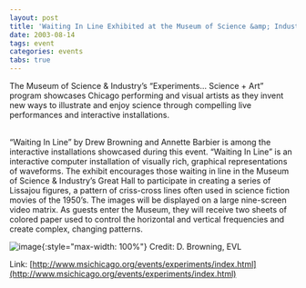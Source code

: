 ```yaml
---
layout: post
title: 'Waiting In Line Exhibited at the Museum of Science &amp; Industry'
date: 2003-08-14
tags: event
categories: events
tabs: true
---
```


The Museum of Science &amp; Industry&rsquo;s &ldquo;Experiments&hellip; Science + Art&rdquo; program showcases Chicago performing and visual artists as they invent new ways to illustrate and enjoy science through compelling live performances and interactive installations.<br><br>

&ldquo;Waiting In Line&rdquo; by Drew Browning and Annette Barbier is among the interactive installations showcased during this event. &ldquo;Waiting In Line&rdquo; is an interactive computer installation of visually rich, graphical representations of waveforms. The exhibit encourages those waiting in line in the Museum of Science &amp; Industry&rsquo;s Great Hall to participate in creating a series of Lissajou figures, a pattern of criss-cross lines often used in science fiction movies of the 1950&rsquo;s. The images will be displayed on a large nine-screen video matrix. As guests enter the Museum, they will receive two sheets of colored paper used to control the horizontal and vertical frequencies and create complex, changing patterns.

![image](https://www.evl.uic.edu/output/originals/waiting2sm.jpg-srcw.jpg){:style="max-width: 100%"}
Credit: D. Browning, EVL


Link: [http://www.msichicago.org/events/experiments/index.html](http://www.msichicago.org/events/experiments/index.html)
